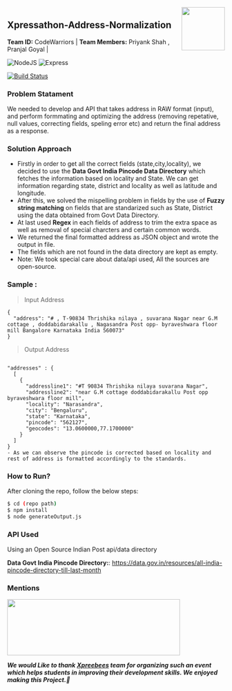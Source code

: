 <img align="right" src="https://res.cloudinary.com/crunchbase-production/image/upload/c_lpad,h_256,w_256,f_auto,q_auto:eco,dpr_1/uxbksvjii3bnptbqjbwe" data-canonical-src="https://gyazo.com/eb5c5741b6a9a16c692170a41a49c858.png"  width="100" height="100" />

## Xpressathon-Address-Normalization  
**Team ID:**  CodeWarriors | **Team Members:** Priyank Shah , Pranjal Goyal |

![NodeJS](https://img.shields.io/badge/Node.js-43853D?style=for-the-badge&logo=node.js&logoColor=white) ![Express](https://img.shields.io/badge/Express.js-404D59?style=for-the-badge)

[![Build Status](https://travis-ci.org/joemccann/dillinger.svg?branch=master)](https://travis-ci.org/joemccann/dillinger)
### Problem Statament
We needed to develop and API that takes address in RAW format (input), and perform formmating and optimizing the address (removing repetative, null values, correcting fields, speling error etc) and return the final address as a response.

### Solution Approach
- Firstly in order to get all the correct fields (state,city,locality), we decided to use the **Data Govt India Pincode Data Directory** which fetches the information based on locality and State. We can get information regarding state, district and locality as well as latitude and longitude.
- After this, we solved the mispelling problem in fields by the use of **Fuzzy string matching** on fields that are standarized such as State, District using the data obtained from Govt Data Directory.
- At last used **Regex** in each fields of address to trim the extra space as well as removal of special charcters and certain common words.
- We returned the final formatted address as JSON object and wrote the output in file.
- The fields which are not found in the data directory are kept as empty.
- Note: We took special care about data/api used, All the sources are open-source.

### Sample : 
> Input Address

```
{
  "address": "# , T-90834 Thrishika nilaya , suvarana Nagar near G.M cottage , doddabidarakallu , Nagasandra Post opp- byraveshwara floor mill Bangalore Karnataka India 560073"  
}
```

> Output Address

```

"addresses" : {
  [
    {
      "addressline1": "#T 90834 Thrishika nilaya suvarana Nagar",
      "addressline2": "near G.M cottage doddabidarakallu Post opp byraveshwara floor mill",
      "locality": "Narasandra",
      "city": "Bengaluru",
      "state": "Karnataka",
      "pincode": "562127",
      "geocodes": "13.0600000,77.1700000"
    }
  ]
}
- As we can observe the pincode is corrected based on locality and rest of address is formatted accordingly to the standards.
```


### How to Run?
After cloning the repo, follow the below steps:
```sh
$ cd (repo path) 
$ npm install
$ node generateOutput.js
```

### API Used
Using an Open Source Indian Post api/data directory

**Data Govt India Pincode Directory:**: https://data.gov.in/resources/all-india-pincode-directory-till-last-month

### Mentions

<img src="https://www.xpressbees.com/Xpressathon/assets/img/Logo-Big.png" data-canonical-src="https://gyazo.com/eb5c5741b6a9a16c692170a41a49c858.png" width="400" height="130" />

***We would Like to thank [Xpreebees](https://www.xpressbees.com/xpressathon) team for organizing such an event which helps students in improving their development skills. We enjoyed making this Project.🎇***
